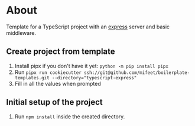 # About
Template for a TypeScript project with an [express](https://expressjs.com/) server and basic middleware.

## Create project from template
1. Install pipx if you don't have it yet: `python -m pip install pipx`
2. Run `pipx run cookiecutter ssh://git@github.com/mifeet/boilerplate-templates.git --directory="typescript-express"`
3. Fill in all the values when prompted

## Initial setup of the project
1. Run `npm install` inside the created directory.
